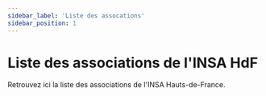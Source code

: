 ```yaml
---
sidebar_label: 'Liste des assocations'
sidebar_position: 1
---
```



# Liste des associations de l'INSA HdF

Retrouvez ici la liste des associations de l'INSA Hauts-de-France.